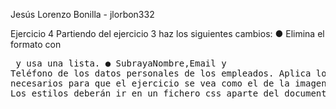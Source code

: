 Jesús Lorenzo Bonilla - jlorbon332

 Ejercicio 4
 Partiendo del ejercicio 3 haz los siguientes cambios:
 ● Elimina el formato con <pre> y usa una lista.
 ● SubrayaNombre,Email y Teléfono de los datos personales de los empleados.
 Aplica los estilos necesarios para que el ejercicio se vea como el de la imagen de abajo.
 Los estilos deberán ir en un fichero css aparte del documento html.

